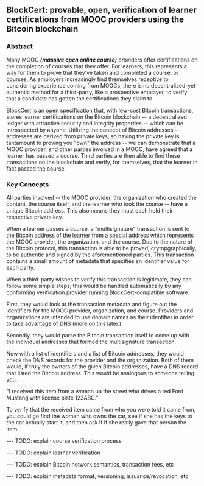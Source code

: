 ## BlockCert: provable, open, verification of learner certifications from MOOC providers using the Bitcoin blockchain

### Abstract

Many MOOC **_(massive open online course)_** providers offer certifications on the completion of courses that they offer.  For learners, this represents a way for them to prove that they've taken and completed a course, or courses.  As employers increasingly find themselves receptive to considering experience coming from MOOCs, there is no decentralized-yet-authentic method for a third-party, like a prospective employer, to verify that a candidate has gotten the certifications they claim to.

BlockCert is an open specification that, with low-cost Bitcoin transactions, stores learner certifications on the Bitcoin blockchain -- a decentralized ledger with attractive security and integrity properties -- which can be introspected by anyone.  Utilizing the concept of Bitcoin addresses -- addresses are derived from private keys, so having the private key is tantamount to proving you "own" the address -- we can demonstrate that a MOOC provider, and other parties involved in a MOOC, have agreed that a learner has passed a course.  Third parties are then able to find these transactions on the blockchain and verify, for themselves, that the learner in fact passed the course.


### Key Concepts

All parties involved -- the MOOC provider, the organization who created the content, the course itself, and the learner who took the course -- have a unique Bitcoin address. This also means they must each hold their respective private key.

When a learner passes a course, a "multisignature" transaction is sent to the Bitcoin address of the learner from a special address which represents the MOOC provider, the organization, and the course.  Due to the nature of the Bitcoin protocol, this transaction is able to be proved, crytopgraphically, to be authentic and signed by the aforementioned parties.  This transaction contains a small amount of metadata that specifies an identifier value for each party.

When a third-party wishes to verify this transaction is legitimate, they can follow some simple steps; this would be handled automatically by any conforming verification provider running BlockCert-compatible software.

First, they would look at the transaction metadata and figure out the identifiers for the MOOC provider, organization, and course.  Providers and organizations are intended to use domain names as their identifier in order to take advantage of DNS (more on this later.)

Secondly, they would parse the Bitcoin transaction itself to come up with the individual addresses that formed the multisignature transaction.

Now with a list of identifiers and a list of Bitcoin addresses, they would check the DNS records for the provider and the organization.  Both of them would, if truly the owners of the given Bitcoin addresses, have a DNS record that listed the Bitcoin address.  This would be analogous to someone telling you:

"I received this item from a woman up the street who drives a red Ford Mustang with license plate 123ABC."

To verify that the received item came from who you were told it came from, you could go find the woman who owns the car, see if she has the keys to the car actually start it, and then ask if if she really gave that person the item.

--- TODO: explain course verification process

--- TODO: explain learner verification

--- TODO: explain Bitcoin network semantics, transaction fees, etc

--- TODO: explain metadata format, versioning, issuance/revocation, etc
